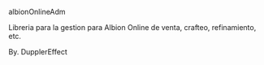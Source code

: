 albionOnlineAdm

Libreria para la gestion para Albion Online de venta, crafteo, refinamiento, etc.

By. DupplerEffect